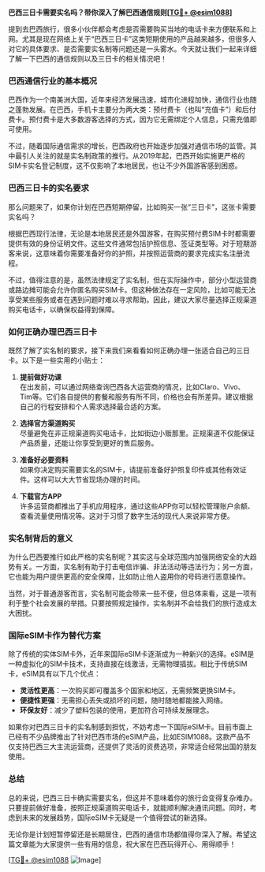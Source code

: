 **巴西三日卡需要实名吗？带你深入了解巴西通信规则[[TG💪+ @esim1088](https://t.me/s/esim1088)]**

提到去巴西旅行，很多小伙伴都会考虑是否需要购买当地的电话卡来方便联系和上网。尤其是现在网络上关于“巴西三日卡”这类短期使用的产品越来越多，但很多人对它的具体要求、是否需要实名制等问题还是一头雾水。今天就让我们一起来详细了解一下巴西的通信规则以及三日卡的相关情况吧！

### 巴西通信行业的基本概况

巴西作为一个南美洲大国，近年来经济发展迅速，城市化进程加快，通信行业也随之蓬勃发展。在巴西，手机卡主要分为两大类：预付费卡（也叫“充值卡”）和后付费卡。预付费卡是大多数游客选择的方式，因为它无需绑定个人信息，只需充值即可使用。

不过，随着国际通信需求的增长，巴西政府也开始逐步加强对通信市场的监管。其中最引人关注的就是实名制政策的推行。从2019年起，巴西开始实施更严格的SIM卡实名登记制度，这不仅影响了本地居民，也让不少外国游客感到困惑。

### 巴西三日卡的实名要求

那么问题来了，如果你计划在巴西短期停留，比如购买一张“三日卡”，这张卡需要实名吗？

根据巴西现行法律，无论是本地居民还是外国游客，在购买预付费SIM卡时都需要提供有效的身份证明文件。这些文件通常包括护照信息、签证类型等。对于短期游客来说，这意味着你需要准备好你的护照，并按照运营商的要求完成实名注册流程。

不过，值得注意的是，虽然法律规定了实名制，但在实际操作中，部分小型运营商或路边摊可能会允许你匿名购买SIM卡。但这种做法存在一定风险，比如可能无法享受某些服务或者在遇到问题时难以寻求帮助。因此，建议大家尽量选择正规渠道购买电话卡，以确保权益得到保障。

### 如何正确办理巴西三日卡

既然了解了实名制的要求，接下来我们来看看如何正确办理一张适合自己的三日卡。以下是一些实用的小贴士：

1. **提前做好功课**  
   在出发前，可以通过网络查询巴西各大运营商的情况，比如Claro、Vivo、Tim等。它们各自提供的套餐和服务有所不同，价格也会有所差异。建议根据自己的行程安排和个人需求选择最合适的方案。

2. **选择官方渠道购买**  
   尽量避免在非正规渠道购买电话卡，比如街边小贩那里。正规渠道不仅能保证产品质量，还能让你享受到更好的售后服务。

3. **准备好必要资料**  
   如果你决定购买需要实名的SIM卡，请提前准备好护照复印件或其他有效证件。这样可以大大节省现场办理的时间。

4. **下载官方APP**  
   许多运营商都推出了手机应用程序，通过这些APP你可以轻松管理账户余额、查看流量使用情况等。这对于习惯了数字生活的现代人来说非常方便。

### 实名制背后的意义

为什么巴西要推行如此严格的实名制呢？其实这与全球范围内加强网络安全的大趋势有关。一方面，实名制有助于打击电信诈骗、非法活动等违法行为；另一方面，它也能为用户提供更高的安全保障，比如防止他人盗用你的号码进行恶意操作。

当然，对于普通游客而言，实名制可能会带来一些不便，但总体来看，这是一项有利于整个社会发展的举措。只要按照规定操作，实名制并不会给我们的旅行造成太大困扰。

### 国际eSIM卡作为替代方案

除了传统的实体SIM卡外，近年来国际eSIM卡逐渐成为一种新兴的选择。eSIM是一种虚拟化的SIM卡技术，支持直接在线激活，无需物理插拔。相比于传统SIM卡，eSIM具有以下几个优点：

- **灵活性更高**：一次购买即可覆盖多个国家和地区，无需频繁更换SIM卡。
- **便捷性更强**：无需担心丢失或损坏的问题，随时随地都能接入网络。
- **环保友好**：减少了塑料包装的使用，更加符合可持续发展理念。

如果你对巴西三日卡的实名制感到担忧，不妨考虑一下国际eSIM卡。目前市面上已经有不少品牌推出了针对巴西市场的eSIM产品，比如ESIM1088。这款产品不仅支持巴西三大主流运营商，还提供了灵活的资费选项，非常适合经常出国的朋友使用。

### 总结

总的来说，巴西三日卡确实需要实名，但这并不意味着你的旅行会变得复杂难办。只要提前做好准备，按照正规渠道购买电话卡，就能顺利解决通讯问题。同时，考虑到未来的发展趋势，国际eSIM卡无疑是一个值得尝试的新选择。

无论你是计划短暂停留还是长期居住，巴西的通信市场都值得你深入了解。希望这篇文章能为大家提供一些有用的信息，祝大家在巴西玩得开心、用得顺手！

[[TG💪+ @esim1088](https://t.me/s/esim1088) ![Image](https://i.postimg.cc/4NQfJmqS/Snipaste-2025-05-13-00-14-12.png)]
